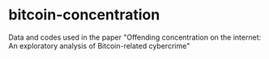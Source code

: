 # bitcoin-concentration
Data and codes used in the paper "Offending concentration on the internet: An exploratory analysis of Bitcoin-related cybercrime"
